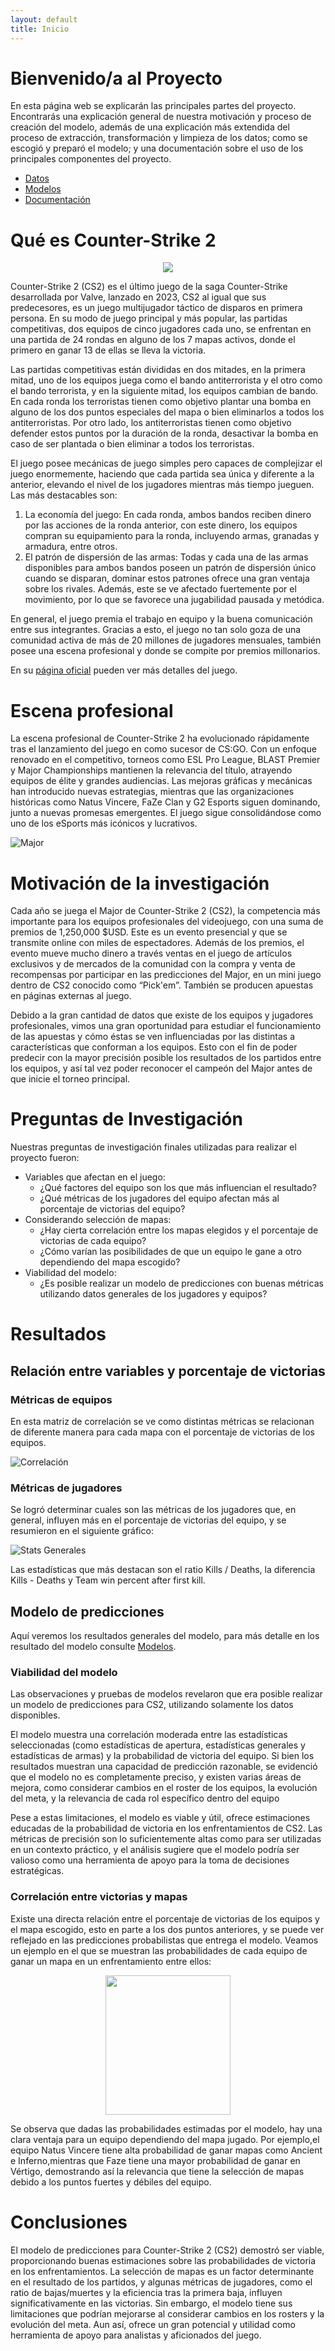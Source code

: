 ```yaml
---
layout: default
title: Inicio
---
```


# Bienvenido/a al Proyecto

En esta página web se explicarán las principales partes del proyecto. Encontrarás una explicación general de nuestra motivación y proceso de creación del modelo, además de una explicación más extendida del proceso de extracción, transformación y limpieza de los datos; como se escogió y preparó el modelo; y una documentación sobre el uso de los principales componentes del proyecto. 

- [Datos](datos/)
- [Modelos](modelo/)
- [Documentación](documentacion/)

# Qué es Counter-Strike 2

<p align="center">
    <img src="assets/images/cs2.png">
</p>

Counter-Strike 2 (CS2) es el último juego de la saga Counter-Strike desarrollada por Valve, lanzado en 2023, CS2 al igual que sus predecesores, es un juego multijugador táctico de disparos en primera persona. En su modo de juego principal y más popular, las partidas competitivas, dos equipos de cinco jugadores cada uno, se enfrentan en una partida de 24 rondas en alguno de los 7 mapas activos, donde el primero en ganar 13 de ellas se lleva la victoria. 

Las partidas competitivas están divididas en dos mitades, en la primera mitad, uno de los equipos juega como el bando antiterrorista y el otro como el bando terrorista, y en la siguiente mitad, los equipos cambian de bando. En cada ronda los terroristas tienen como objetivo plantar una bomba en alguno de los dos puntos especiales del mapa o bien eliminarlos a todos los antiterroristas. Por otro lado, los antiterroristas tienen como objetivo defender estos puntos por la duración de la ronda, desactivar la bomba en caso de ser plantada o bien eliminar a todos los terroristas.

El juego posee mecánicas de juego simples pero capaces de complejizar el juego enormemente, haciendo que cada partida sea única y diferente a la anterior, elevando el nivel de los jugadores mientras más tiempo jueguen. Las más destacables son:

1. La economía del juego: En cada ronda, ambos bandos reciben dinero por las acciones de la ronda anterior, con este dinero, los equipos compran su equipamiento para la ronda, incluyendo armas, granadas y armadura, entre otros.
2. El patrón de dispersión de las armas: Todas y cada una de las armas disponibles para ambos bandos poseen un patrón de dispersión único cuando se disparan, dominar estos patrones ofrece una gran ventaja sobre los rivales. Además, este se ve afectado fuertemente por el movimiento, por lo que se favorece una jugabilidad pausada y metódica.

En general, el juego premia el trabajo en equipo y la buena comunicación entre sus integrantes. Gracias a esto, el juego no tan solo goza de una comunidad activa de más de 20 millones de jugadores mensuales, también posee una escena profesional y donde se compite por premios millonarios.

En su [página oficial](https://www.counter-strike.net/cs2?l=spanish) pueden ver más detalles del juego.

# Escena profesional

La escena profesional de Counter-Strike 2 ha evolucionado rápidamente tras el lanzamiento del juego en como sucesor de CS:GO. Con un enfoque renovado en el competitivo, torneos como ESL Pro League, BLAST Premier y Major Championships mantienen la relevancia del título, atrayendo equipos de élite y grandes audiencias. Las mejoras gráficas y mecánicas han introducido nuevas estrategias, mientras que las organizaciones históricas como Natus Vincere, FaZe Clan y G2 Esports siguen dominando, junto a nuevas promesas emergentes. El juego sigue consolidándose como uno de los eSports más icónicos y lucrativos.

![Major](assets/images/major.png)

# Motivación de la investigación

Cada año se juega el Major de Counter-Strike 2 (CS2), la competencia más importante para los equipos profesionales del videojuego, con una suma de premios de 1,250,000 $USD. Este es un evento presencial y que se transmite online con miles de espectadores. Además de los premios, el evento mueve mucho dinero a través ventas en el juego de artículos exclusivos y de mercados de la comunidad con la compra y venta de recompensas por participar en las predicciones del Major, en un mini juego dentro de CS2 conocido como “Pick'em”. También se producen apuestas en páginas externas al juego.

Debido a la gran cantidad de datos que existe de los equipos y jugadores profesionales, vimos una gran oportunidad para estudiar el funcionamiento de las apuestas y cómo éstas se ven influenciadas por las distintas a características que conforman a los equipos. Esto con el fin de poder predecir con la mayor precisión posible los resultados de los partidos entre los equipos, y así tal vez poder reconocer el campeón del Major antes de que inicie el torneo principal.

# Preguntas de Investigación

Nuestras preguntas de investigación finales utilizadas para realizar el proyecto fueron:

+ Variables que afectan en el juego:
    + ¿Qué factores del equipo son los que más influencian el resultado?
    + ¿Qué métricas de los jugadores del equipo afectan más al porcentaje de victorias del equipo?
+ Considerando selección de mapas:
    + ¿Hay cierta correlación entre los mapas elegidos y el porcentaje de victorias de cada equipo?
    + ¿Cómo varían las posibilidades de que un equipo le gane a otro dependiendo del mapa escogido?
+ Viabilidad del modelo:
    + ¿Es posible realizar un modelo de predicciones con buenas métricas utilizando datos generales de los jugadores y equipos?

# Resultados



## Relación entre variables y porcentaje de victorias

### Métricas de equipos

En esta matriz de correlación se ve como distintas métricas se relacionan de diferente manera para cada mapa con el porcentaje de victorias de los equipos.

![Correlación](assets/images/correlacion.png)

### Métricas de jugadores

Se logró determinar cuales son las métricas de los jugadores que, en general, influyen más en el porcentaje de victorias del equipo, y se resumieron en el siguiente gráfico:

![Stats Generales](assets/images/stats_generales.png)

Las estadísticas que más destacan son el ratio Kills / Deaths, la diferencia Kills - Deaths y Team win percent after first kill.

## Modelo de predicciones

Aquí veremos los resultados generales del modelo, para más detalle en los resultado del modelo consulte [Modelos](modelo/).

### Viabilidad del modelo

Las observaciones y pruebas de modelos revelaron que era posible realizar un modelo de predicciones para CS2, utilizando solamente los datos disponibles.

El modelo muestra una correlación moderada entre las estadísticas seleccionadas (como estadísticas de apertura, estadísticas generales y estadísticas de armas) y la probabilidad de victoria del equipo. Si bien los resultados muestran una capacidad de predicción razonable, se evidenció que el modelo no es completamente preciso, y existen varias áreas de mejora, como considerar cambios en el roster de los equipos, la evolución del meta, y la relevancia de cada rol específico dentro del equipo

Pese a estas limitaciones, el modelo es viable y útil, ofrece estimaciones educadas de la probabilidad de victoria en los enfrentamientos de CS2. Las métricas de precisión son lo suficientemente altas como para ser utilizadas en un contexto práctico, y el análisis sugiere que el modelo podría ser valioso como una herramienta de apoyo para la toma de decisiones estratégicas.

### Correlación entre victorias y mapas

Existe una directa relación entre el porcentaje de victorias de los equipos y el mapa escogido, esto en parte a los dos puntos anteriores, y se puede ver reflejado en las predicciones probabilistas que entrega el modelo. Veamos un ejemplo en el que se muestran las probabilidades de cada equipo de ganar un mapa en un enfrentamiento entre ellos:

<p align="center">
    <img src="assets/images/ejemplo_partido.png" width=200 height=223>
</p>

Se observa que dadas las probabilidades estimadas por el modelo, hay una clara ventaja para un equipo dependiendo del mapa jugado. Por ejemplo,el equipo Natus Vincere tiene alta probabilidad de ganar mapas como Ancient e Inferno,mientras que Faze tiene una mayor probabilidad de ganar en Vértigo, demostrando así la relevancia que tiene la selección de mapas debido a los puntos fuertes y débiles del equipo.

# Conclusiones

El modelo de predicciones para Counter-Strike 2 (CS2) demostró ser viable, proporcionando buenas estimaciones sobre las probabilidades de victoria en los enfrentamientos. La selección de mapas es un factor determinante en el resultado de los partidos, y algunas métricas de jugadores, como el ratio de bajas/muertes y la eficiencia tras la primera baja, influyen significativamente en las victorias. Sin embargo, el modelo tiene sus  limitaciones que podrían mejorarse al considerar cambios en los rosters y la evolución del meta. Aun así, ofrece un gran potencial y utilidad como herramienta de apoyo para analistas y aficionados del juego.